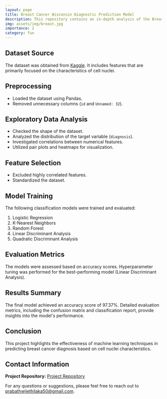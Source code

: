 ```yaml
---
layout: page
title: Breast Cancer Wisconsin Diagnostic Prediction Model
description: This repository contains an in-depth analysis of the Breast Cancer Wisconsin Diagnostic Dataset. The primary objective is to predict the diagnosis of breast cancer as either benign (B) or malignant (M) based on various features.
img: assets/img/breast.jpg
importance: 2
category: fun
---
```

## Dataset Source

The dataset was obtained from [Kaggle](https://www.kaggle.com/). It includes features that are primarily focused on the characteristics of cell nuclei.

## Preprocessing

- Loaded the dataset using Pandas.
- Removed unnecessary columns (`id` and `Unnamed: 32`).

## Exploratory Data Analysis

- Checked the shape of the dataset.
- Analyzed the distribution of the target variable (`diagnosis`).
- Investigated correlations between numerical features.
- Utilized pair plots and heatmaps for visualization.

## Feature Selection

- Excluded highly correlated features.
- Standardized the dataset.

## Model Training

The following classification models were trained and evaluated:

1. Logistic Regression
2. K-Nearest Neighbors
3. Random Forest
4. Linear Discriminant Analysis
5. Quadratic Discriminant Analysis

## Evaluation Metrics

The models were assessed based on accuracy scores. Hyperparameter tuning was performed for the best-performing model (Linear Discriminant Analysis).

## Results Summary

The final model achieved an accuracy score of 97.37%. Detailed evaluation metrics, including the confusion matrix and classification report, provide insights into the model's performance.

## Conclusion

This project highlights the effectiveness of machine learning techniques in predicting breast cancer diagnosis based on cell nuclei characteristics.

## Contact Information
**Project Repository:** [Project Repository](https://github.com/PrabathBK/Breast-Cancer-Wisconsin-Diagnostic-predictor)

For any questions or suggestions, please feel free to reach out to [prabathwijethilaka50@gmail.com](mailto:prabathwijethilaka50@gmail.com).
